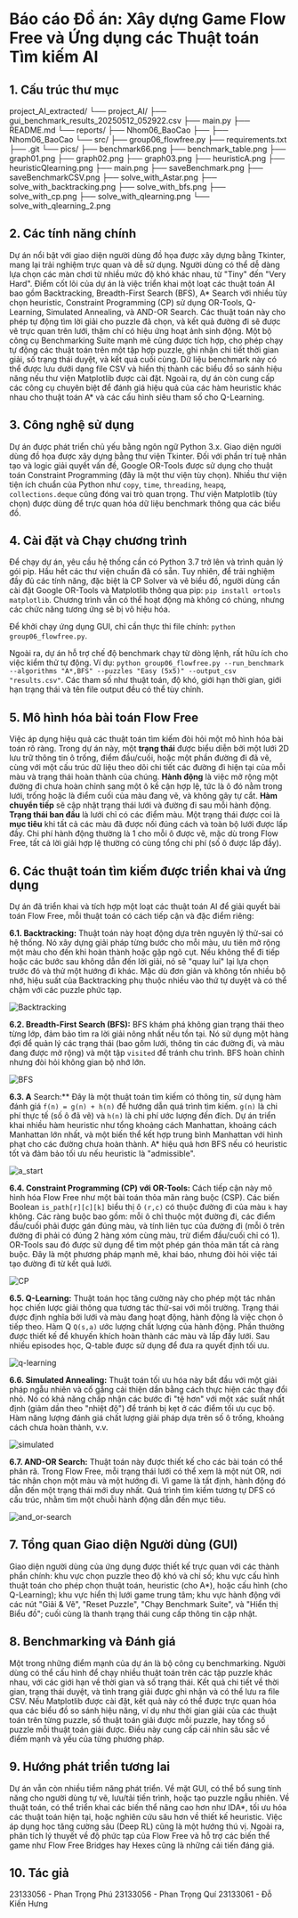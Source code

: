 # Báo cáo Đồ án: Xây dựng Game Flow Free và Ứng dụng các Thuật toán Tìm kiếm AI

## 1. Cấu trúc thư mục 

project_AI_extracted/
└── project_AI/
    ├── gui_benchmark_results_20250512_052922.csv
    ├── main.py
    ├── README.md
    └── reports/
        ├── Nhom06_BaoCao
        ├──  ├── Nhom06_BaoCao
    └── src/
        ├── group06_flowfree.py
    ├── requirements.txt
    ├── .git
    └── pics/
        ├── benchmark66.png
        ├── benchmark_table.png
        ├── graph01.png
        ├── graph02.png
        ├── graph03.png
        ├── heuristicA.png
        ├── heuristicQlearning.png
        ├── main.png
        ├── saveBenchmark.png
        ├── saveBenchmarkCSV.png
        ├── solve_with_Astar.png
        ├── solve_with_backtracking.png
        ├── solve_with_bfs.png
        ├── solve_with_cp.png
        ├── solve_with_qlearning.png
        └── solve_with_qlearning_2.png
## 2. Các tính năng chính

Dự án nổi bật với giao diện người dùng đồ họa được xây dựng bằng Tkinter, mang lại trải nghiệm trực quan và dễ sử dụng. Người dùng có thể dễ dàng lựa chọn các màn chơi từ nhiều mức độ khó khác nhau, từ "Tiny" đến "Very Hard". Điểm cốt lõi của dự án là việc triển khai một loạt các thuật toán AI bao gồm Backtracking, Breadth-First Search (BFS), A* Search với nhiều tùy chọn heuristic, Constraint Programming (CP) sử dụng  OR-Tools, Q-Learning, Simulated Annealing, và AND-OR Search. Các thuật toán này cho phép tự động tìm lời giải cho puzzle đã chọn, và kết quả đường đi sẽ được vẽ trực quan trên lưới, thậm chí có hiệu ứng hoạt ảnh sinh động. Một bộ công cụ Benchmarking Suite mạnh mẽ cũng được tích hợp, cho phép chạy tự động các thuật toán trên một tập hợp puzzle, ghi nhận chi tiết thời gian giải, số trạng thái duyệt, và kết quả cuối cùng. Dữ liệu benchmark này có thể được lưu dưới dạng file CSV và hiển thị thành các biểu đồ so sánh hiệu năng nếu thư viện Matplotlib được cài đặt. Ngoài ra, dự án còn cung cấp các công cụ chuyên biệt để đánh giá hiệu quả của các hàm heuristic khác nhau cho thuật toán A* và các cấu hình siêu tham số cho Q-Learning.

## 3. Công nghệ sử dụng

Dự án được phát triển chủ yếu bằng ngôn ngữ Python 3.x. Giao diện người dùng đồ họa được xây dựng bằng thư viện Tkinter. Đối với phần trí tuệ nhân tạo và logic giải quyết vấn đề, Google OR-Tools được sử dụng cho thuật toán Constraint Programming (đây là một thư viện tùy chọn). Nhiều thư viện tiện ích chuẩn của Python như `copy`, `time`, `threading`, `heapq`, `collections.deque` cũng đóng vai trò quan trọng. Thư viện Matplotlib (tùy chọn) được dùng để trực quan hóa dữ liệu benchmark thông qua các biểu đồ.

## 4. Cài đặt và Chạy chương trình

Để chạy dự án, yêu cầu hệ thống cần có Python 3.7 trở lên và trình quản lý gói pip. 
Hầu hết các thư viện chuẩn đã có sẵn. Tuy nhiên, để trải nghiệm đầy đủ các tính năng, đặc biệt là CP Solver và vẽ biểu đồ, người dùng cần cài đặt Google OR-Tools và Matplotlib thông qua pip: `pip install ortools matplotlib`. Chương trình vẫn có thể hoạt động mà không có chúng, nhưng các chức năng tương ứng sẽ bị vô hiệu hóa.

Để khởi chạy ứng dụng GUI, chỉ cần thực thi file chính: `python group06_flowfree.py`.

Ngoài ra, dự án hỗ trợ chế độ benchmark chạy từ dòng lệnh, rất hữu ích cho việc kiểm thử tự động. Ví dụ: `python group06_flowfree.py --run_benchmark --algorithms "A*,BFS" --puzzles "Easy (5x5)" --output_csv "results.csv"`. Các tham số như thuật toán, độ khó, giới hạn thời gian, giới hạn trạng thái và tên file output đều có thể tùy chỉnh.

## 5. Mô hình hóa bài toán Flow Free

Việc áp dụng hiệu quả các thuật toán tìm kiếm đòi hỏi một mô hình hóa bài toán rõ ràng. Trong dự án này, một **trạng thái** được biểu diễn bởi một lưới 2D lưu trữ thông tin ô trống, điểm đầu/cuối, hoặc một phần đường đi đã vẽ, cùng với một cấu trúc dữ liệu theo dõi chi tiết các đường đi hiện tại của mỗi màu và trạng thái hoàn thành của chúng. **Hành động** là việc mở rộng một đường đi chưa hoàn chỉnh sang một ô kề cận hợp lệ, tức là ô đó nằm trong lưới, trống hoặc là điểm cuối của màu đang vẽ, và không gây tự cắt. **Hàm chuyển tiếp** sẽ cập nhật trạng thái lưới và đường đi sau mỗi hành động. **Trạng thái ban đầu** là lưới chỉ có các điểm màu. Một trạng thái được coi là **mục tiêu** khi tất cả các màu đã được nối đúng cách và toàn bộ lưới được lấp đầy. Chi phí hành động thường là 1 cho mỗi ô được vẽ, mặc dù trong Flow Free, tất cả lời giải hợp lệ thường có cùng tổng chi phí (số ô được lấp đầy).

## 6. Các thuật toán tìm kiếm được triển khai và ứng dụng

Dự án đã triển khai và tích hợp một loạt các thuật toán AI để giải quyết bài toán Flow Free, mỗi thuật toán có cách tiếp cận và đặc điểm riêng:

**6.1. Backtracking:** Thuật toán này hoạt động dựa trên nguyên lý thử-sai có hệ thống. Nó xây dựng giải pháp từng bước cho mỗi màu, ưu tiên mở rộng một màu cho đến khi hoàn thành hoặc gặp ngõ cụt. Nếu không thể đi tiếp hoặc các bước sau không dẫn đến lời giải, nó sẽ "quay lui" lại lựa chọn trước đó và thử một hướng đi khác. Mặc dù đơn giản và không tốn nhiều bộ nhớ, hiệu suất của Backtracking phụ thuộc nhiều vào thứ tự duyệt và có thể chậm với các puzzle phức tạp.

![Backtracking](https://github.com/user-attachments/assets/39d883e6-3ff7-407f-a53f-2e23468a2fb0)

**6.2. Breadth-First Search (BFS):** BFS khám phá không gian trạng thái theo từng lớp, đảm bảo tìm ra lời giải nông nhất nếu tồn tại. Nó sử dụng một hàng đợi để quản lý các trạng thái (bao gồm lưới, thông tin các đường đi, và màu đang được mở rộng) và một tập `visited` để tránh chu trình. BFS hoàn chỉnh nhưng đòi hỏi không gian bộ nhớ lớn.

![BFS](https://github.com/user-attachments/assets/8e6fff8b-8085-4b9e-89ba-ec2ffdd41d16)

**6.3. A** Search:** Đây là một thuật toán tìm kiếm có thông tin, sử dụng hàm đánh giá `f(n) = g(n) + h(n)` để hướng dẫn quá trình tìm kiếm. `g(n)` là chi phí thực tế (số ô đã vẽ) và `h(n)` là chi phí ước lượng đến đích. Dự án triển khai nhiều hàm heuristic như tổng khoảng cách Manhattan, khoảng cách Manhattan lớn nhất, và một biến thể kết hợp trung bình Manhattan với hình phạt cho các đường chưa hoàn thành. A* hiệu quả hơn BFS nếu có heuristic tốt và đảm bảo tối ưu nếu heuristic là "admissible".

![a_start](https://github.com/user-attachments/assets/1dde7240-65b6-4a4c-a59f-3f03cfb75f88)

**6.4. Constraint Programming (CP) với OR-Tools:** Cách tiếp cận này mô hình hóa Flow Free như một bài toán thỏa mãn ràng buộc (CSP). Các biến Boolean `is_path[r][c][k]` biểu thị ô `(r,c)` có thuộc đường đi của màu `k` hay không. Các ràng buộc bao gồm: mỗi ô chỉ thuộc một đường đi, các điểm đầu/cuối phải được gán đúng màu, và tính liên tục của đường đi (mỗi ô trên đường đi phải có đúng 2 hàng xóm cùng màu, trừ điểm đầu/cuối chỉ có 1). OR-Tools sau đó được sử dụng để tìm một phép gán thỏa mãn tất cả ràng buộc. Đây là một phương pháp mạnh mẽ, khai báo, nhưng đòi hỏi việc tái tạo đường đi từ kết quả lưới.

![CP](https://github.com/user-attachments/assets/3a942542-745b-4342-8c43-02211c9246e0)

**6.5. Q-Learning:** Thuật toán học tăng cường này cho phép một tác nhân học chiến lược giải thông qua tương tác thử-sai với môi trường. Trạng thái được định nghĩa bởi lưới và màu đang hoạt động, hành động là việc chọn ô tiếp theo. Hàm Q `Q(s,a)` ước lượng chất lượng của hành động. Phần thưởng được thiết kế để khuyến khích hoàn thành các màu và lấp đầy lưới. Sau nhiều episodes học, Q-table được sử dụng để đưa ra quyết định tối ưu.

![q-learning](https://github.com/user-attachments/assets/4e394393-a1e5-405a-b7c8-56744dc84ac3)


**6.6. Simulated Annealing:** Thuật toán tối ưu hóa này bắt đầu với một giải pháp ngẫu nhiên và cố gắng cải thiện dần bằng cách thực hiện các thay đổi nhỏ. Nó có khả năng chấp nhận các bước đi "tệ hơn" với một xác suất nhất định (giảm dần theo "nhiệt độ") để tránh bị kẹt ở các điểm tối ưu cục bộ. Hàm năng lượng đánh giá chất lượng giải pháp dựa trên số ô trống, khoảng cách chưa hoàn thành, v.v.

![simulated](https://github.com/user-attachments/assets/5165609e-b457-499a-8e78-b4bbd0aef0e6)


**6.7. AND-OR Search:** Thuật toán này được thiết kế cho các bài toán có thể phân rã. Trong Flow Free, mỗi trạng thái lưới có thể xem là một nút OR, nơi tác nhân chọn một màu và một hướng đi. Vì game là tất định, hành động đó dẫn đến một trạng thái mới duy nhất. Quá trình tìm kiếm tương tự DFS có cấu trúc, nhằm tìm một chuỗi hành động dẫn đến mục tiêu.

![and_or-search](https://github.com/user-attachments/assets/8c245352-b0c5-4455-8755-be0fb3493059)


## 7. Tổng quan Giao diện Người dùng (GUI)

Giao diện người dùng của ứng dụng được thiết kế trực quan với các thành phần chính: khu vực chọn puzzle theo độ khó và chỉ số; khu vực cấu hình thuật toán cho phép chọn thuật toán, heuristic (cho A*), hoặc cấu hình (cho Q-Learning); khu vực hiển thị lưới game trung tâm; khu vực hành động với các nút "Giải & Vẽ", "Reset Puzzle", "Chạy Benchmark Suite", và "Hiển thị Biểu đồ"; cuối cùng là thanh trạng thái cung cấp thông tin cập nhật.

## 8. Benchmarking và Đánh giá

Một trong những điểm mạnh của dự án là bộ công cụ benchmarking. Người dùng có thể cấu hình để chạy nhiều thuật toán trên các tập puzzle khác nhau, với các giới hạn về thời gian và số trạng thái. Kết quả chi tiết về thời gian, trạng thái duyệt, và tình trạng giải được ghi nhận và có thể lưu ra file CSV. Nếu Matplotlib được cài đặt, kết quả này có thể được trực quan hóa qua các biểu đồ so sánh hiệu năng, ví dụ như thời gian giải của các thuật toán trên từng puzzle, số thuật toán giải được mỗi puzzle, hay tổng số puzzle mỗi thuật toán giải được. Điều này cung cấp cái nhìn sâu sắc về điểm mạnh và yếu của từng phương pháp.

## 9. Hướng phát triển tương lai

Dự án vẫn còn nhiều tiềm năng phát triển. Về mặt GUI, có thể bổ sung tính năng cho người dùng tự vẽ, lưu/tải tiến trình, hoặc tạo puzzle ngẫu nhiên. Về thuật toán, có thể triển khai các biến thể nâng cao hơn như IDA*, tối ưu hóa các thuật toán hiện tại, hoặc nghiên cứu sâu hơn về thiết kế heuristic. Việc áp dụng học tăng cường sâu (Deep RL) cũng là một hướng thú vị. Ngoài ra, phân tích lý thuyết về độ phức tạp của Flow Free và hỗ trợ các biến thể game như Flow Free Bridges hay Hexes cũng là những cải tiến đáng giá.

## 10. Tác giả

23133056 - Phan Trọng Phú
23133056 - Phan Trọng Quí
23133061 - Đỗ Kiến Hưng
